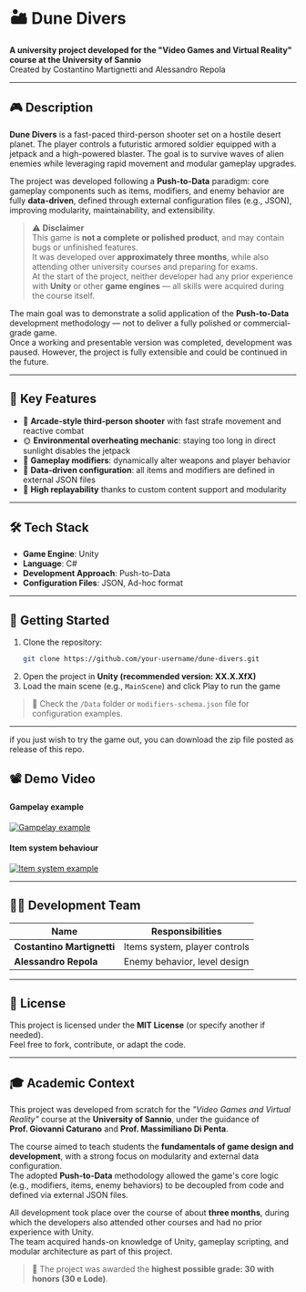 # 🏜️ Dune Divers

**A university project developed for the "Video Games and Virtual Reality" course at the University of Sannio**  
Created by Costantino Martignetti and Alessandro Repola

---

## 🎮 Description

**Dune Divers** is a fast-paced third-person shooter set on a hostile desert planet. The player controls a futuristic armored soldier equipped with a jetpack and a high-powered blaster. The goal is to survive waves of alien enemies while leveraging rapid movement and modular gameplay upgrades.

The project was developed following a **Push-to-Data** paradigm: core gameplay components such as items, modifiers, and enemy behavior are fully **data-driven**, defined through external configuration files (e.g., JSON), improving modularity, maintainability, and extensibility.

> ⚠️ **Disclaimer**  
This game is **not a complete or polished product**, and may contain bugs or unfinished features.  
It was developed over **approximately three months**, while also attending other university courses and preparing for exams.  
At the start of the project, neither developer had any prior experience with **Unity** or other **game engines** — all skills were acquired during the course itself.  

The main goal was to demonstrate a solid application of the **Push-to-Data** development methodology — not to deliver a fully polished or commercial-grade game.  
Once a working and presentable version was completed, development was paused. However, the project is fully extensible and could be continued in the future.

---

## 🧪 Key Features

- 🎯 **Arcade-style third-person shooter** with fast strafe movement and reactive combat  
- 🌞 **Environmental overheating mechanic**: staying too long in direct sunlight disables the jetpack  
- 🧬 **Gameplay modifiers**: dynamically alter weapons and player behavior  
- 📁 **Data-driven configuration**: all items and modifiers are defined in external JSON files  
- 🔁 **High replayability** thanks to custom content support and modularity  

---

## 🛠️ Tech Stack

- **Game Engine**: Unity  
- **Language**: C#  
- **Development Approach**: Push-to-Data  
- **Configuration Files**: JSON, Ad-hoc format

---

## 🚀 Getting Started

1. Clone the repository:
   ```bash
   git clone https://github.com/your-username/dune-divers.git
   ```
2. Open the project in **Unity (recommended version: XX.X.XfX)**  
3. Load the main scene (e.g., `MainScene`) and click Play to run the game

> 📁 Check the `/Data` folder or `modifiers-schema.json` file for configuration examples.

---
if you just wish to try the game out, you can download the zip file posted as release of this repo.

## 📽️ Demo Video
#### Gampelay example
[![Gampelay example](https://img.youtube.com/vi/ev7MelVX60s/0.jpg)](https://www.youtube.com/watch?v=ev7MelVX60s)
#### Item system behaviour
[![Item system example](https://img.youtube.com/vi/fDJiObhR1MQ/0.jpg)](https://www.youtube.com/watch?v=fDJiObhR1MQ)


---




## 👨‍💻 Development Team

| Name             | Responsibilities                                    |
|------------------|----------------------------------------------------|
  | **Costantino Martignetti**                     | Items system, player controls |
| **Alessandro Repola** |  Enemy behavior, level design          |

---

## 📄 License

This project is licensed under the **MIT License** (or specify another if needed).  
Feel free to fork, contribute, or adapt the code.

---

## 🎓 Academic Context

This project was developed from scratch for the *"Video Games and Virtual Reality"* course at the **University of Sannio**, under the guidance of  
**Prof. Giovanni Caturano** and **Prof. Massimiliano Di Penta**.

The course aimed to teach students the **fundamentals of game design and development**, with a strong focus on modularity and external data configuration.  
The adopted **Push-to-Data** methodology allowed the game's core logic (e.g., modifiers, items, enemy behaviors) to be decoupled from code and defined via external JSON files.

All development took place over the course of about **three months**, during which the developers also attended other courses and had no prior experience with Unity.  
The team acquired hands-on knowledge of Unity, gameplay scripting, and modular architecture as part of this project.

> 🏅 The project was awarded the **highest possible grade: 30 with honors (30 e Lode)**.
